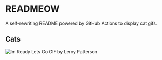 # READMEOW

A self-rewriting README powered by GitHub Actions to display cat gifs.

## Cats

![Im Ready Lets Go GIF by Leroy Patterson](https://media3.giphy.com/media/CjmvTCZf2U3p09Cn0h/200.gif?cid=9acd02daeglwtis9b10czvyaymmuslmdmjoxkrex4zm4z75d&ep=v1_gifs_search&rid=200.gif&ct=g)
